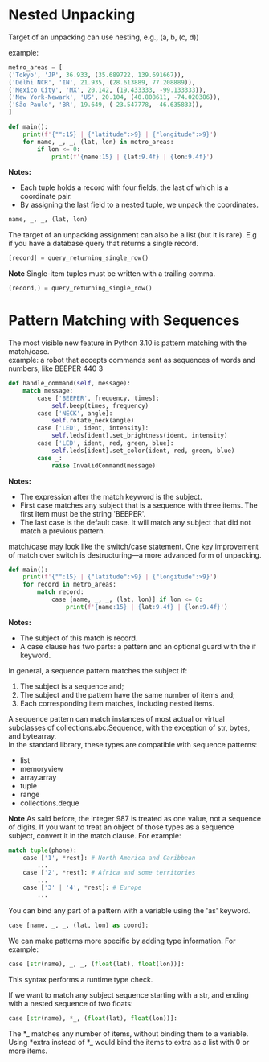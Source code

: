 # Nested Unpacking
Target of an unpacking can use nesting, e.g., (a, b, (c, d))  

example:
```python
metro_areas = [
('Tokyo', 'JP', 36.933, (35.689722, 139.691667)),
('Delhi NCR', 'IN', 21.935, (28.613889, 77.208889)),
('Mexico City', 'MX', 20.142, (19.433333, -99.133333)),
('New York-Newark', 'US', 20.104, (40.808611, -74.020386)),
('São Paulo', 'BR', 19.649, (-23.547778, -46.635833)),
]

def main():
	print(f'{"":15} | {"latitude":>9} | {"longitude":>9}')
	for name, _, _, (lat, lon) in metro_areas:
		if lon <= 0:
			print(f'{name:15} | {lat:9.4f} | {lon:9.4f}')
```

**Notes:**
* Each tuple holds a record with four fields, the last of which is a coordinate pair.
* By assigning the last field to a nested tuple, we unpack the coordinates.

```python
name, _, _, (lat, lon)
```

The target of an unpacking assignment can also be a list (but it is rare). E.g if you have a database query that returns a single record.
```python
[record] = query_returning_single_row()
```
**Note**
Single-item tuples must be written with a trailing comma.
```python
(record,) = query_returning_single_row()
```

# Pattern Matching with Sequences
The most visible new feature in Python 3.10 is pattern matching with the match/case.  
example:
a robot that accepts commands sent as sequences of words and numbers, like BEEPER 440 3

```python
def handle_command(self, message):
	match message:
		case ['BEEPER', frequency, times]:
			self.beep(times, frequency)
		case ['NECK', angle]:
			self.rotate_neck(angle)
		case ['LED', ident, intensity]:
			self.leds[ident].set_brightness(ident, intensity)
		case ['LED', ident, red, green, blue]:
			self.leds[ident].set_color(ident, red, green, blue)
		case _:
			raise InvalidCommand(message)
```

**Notes:**
* The expression after the match keyword is the subject.
* First case matches any subject that is a sequence with three items. The first item must be the string 'BEEPER'.
* The last case is the default case. It will match any subject that did not match a previous pattern.

match/case may look like the switch/case statement. One key improvement of match over switch is destructuring—a more advanced form of unpacking.

```python
def main():
	print(f'{"":15} | {"latitude":>9} | {"longitude":>9}')
	for record in metro_areas:
		match record:
			case [name, _, _, (lat, lon)] if lon <= 0:
				print(f'{name:15} | {lat:9.4f} | {lon:9.4f}')
```

**Notes:**
* The subject of this match is record.
* A case clause has two parts: a pattern and an optional guard with the if keyword.

In general, a sequence pattern matches the subject if:
1. The subject is a sequence and;
2. The subject and the pattern have the same number of items and;
3. Each corresponding item matches, including nested items.

A sequence pattern can match instances of most actual or virtual subclasses of collections.abc.Sequence, with the exception of str, bytes, and bytearray.  
In the standard library, these types are compatible with sequence patterns:
* list
* memoryview
* array.array
* tuple
* range
* collections.deque

**Note**
As said before, the integer 987 is treated as one value, not a sequence of digits. If you want to treat an object of those types as a sequence subject, convert it in the match clause. For example:

```python
match tuple(phone):
	case ['1', *rest]: # North America and Caribbean
		...
	case ['2', *rest]: # Africa and some territories
		...
	case ['3' | '4', *rest]: # Europe
		...
```

You can bind any part of a pattern with a variable using the 'as' keyword.
```python
case [name, _, _, (lat, lon) as coord]:
```

We can make patterns more specific by adding type information. For example:
```python
case [str(name), _, _, (float(lat), float(lon))]:
```
This syntax performs a runtime type check.  

If we want to match any subject sequence starting with a str, and ending with a nested sequence of two floats:
```python
case [str(name), *_, (float(lat), float(lon))]:
```
The *_ matches any number of items, without binding them to a variable. Using *extra instead of *_ would bind the items to extra as a list with 0 or more items.
